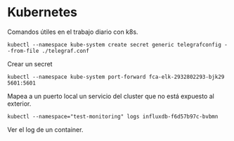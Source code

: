 # Kubernetes

Comandos útiles en el trabajo diario con k8s.

`kubectl --namespace kube-system create secret generic telegrafconfig --from-file ./telegraf.conf`

Crear un secret

`kubectl --namespace kube-system port-forward fca-elk-2932802293-bjk29 5601:5601`

Mapea a un puerto local un servicio del cluster que no está expuesto al exterior.

`kubectl --namespace="test-monitoring" logs influxdb-f6d57b97c-bvbmn`

Ver el log de un container.
